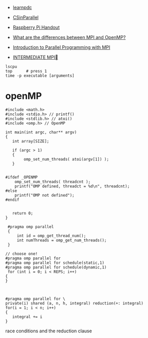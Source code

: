 - [learnpdc](https://www.learnpdc.org/)
- [CSinParallel](https://csinparallel.org/index.html)
- [Raspberry Pi Handout](https://www.learnpdc.org/RaspberryPiHandout/index.html)


- [What are the differences between MPI and OpenMP?](https://stackoverflow.com/questions/32464084/what-are-the-differences-between-mpi-and-openmp)
- [Introduction to Parallel Programming with MPI](https://rantahar.github.io/introduction-to-mpi/index.html)
- [INTERMEDIATE MPI](https://enccs.github.io/intermediate-mpi/)
```
lscpu
top      # press 1
time -p executable [arguments]
```

# openMP
```
#include <math.h>
#include <stdio.h> // printf()
#include <stdlib.h> // atoi()
#include <omp.h> // OpenMP

int main(int argc, char** argv)
{
   int array[SIZE];

   if (argc > 1)
   {
        omp_set_num_threads( atoi(argv[1]) );
   }


#ifdef _OPENMP
    omp_set_num_threads( threadcnt );
    printf("OMP defined, threadct = %d\n", threadcnt);
#else
    printf("OMP not defined");
#endif


   return 0;
}
```


```
 #pragma omp parallel
 {
     int id = omp_get_thread_num();
     int numThreads = omp_get_num_threads();
 }

// choose one!
#pragma omp parallel for
#pragma omp parallel for schedule(static,1)
#pragma omp parallel for schedule(dynamic,1)
 for (int i = 0; i < REPS; i++)
{
}



#pragma omp parallel for \
private(i) shared (a, n, h, integral) reduction(+: integral)
for(i = 1; i < n; i++)
{
   integral += i
}

```



race conditions and the reduction clause
